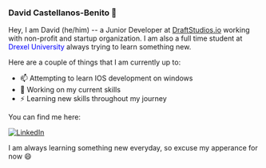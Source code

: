### David Castellanos-Benito 👋

<p>
 Hey, I am David (he/him) -- a Junior Developer at <a href="https://draftstudios.io/">DraftStudios.io</a> working with non-profit and startup organization. I am also a full time student at <span style="color: blue;"> Drexel University </span> always trying to learn something new. 
</p>

Here are a couple of things that I am currently up to: 
 - 📫 Attempting to learn IOS development on windows
 - 🌱 Working on my current skills
 - ⚡ Learning new skills throughout my journey

You can find me here:

<p>
 <a href="https://www.linkedin.com/in/davidcastel"><img src="https://img.shields.io/badge/LinkedIn-_.svg?style=for-the-badge&logo=linkedin&color=blue" alt="LinkedIn"></a>
</p>


I am always learning something new everyday, so excuse my apperance for now :smile:
